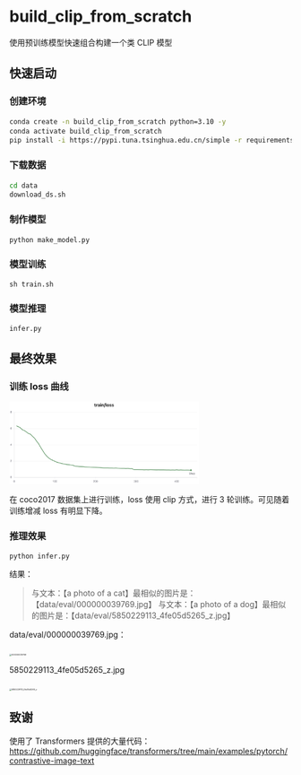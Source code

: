 # build_clip_from_scratch
使用预训练模型快速组合构建一个类 CLIP 模型



## 快速启动

### 创建环境

```sh
conda create -n build_clip_from_scratch python=3.10 -y
conda activate build_clip_from_scratch
pip install -i https://pypi.tuna.tsinghua.edu.cn/simple -r requirements.txt
```



### 下载数据

```sh
cd data
download_ds.sh
```



### 制作模型

```
python make_model.py
```



### 模型训练

```
sh train.sh
```



### 模型推理

```
infer.py
```



## 最终效果

### 训练 loss 曲线

<img src="./asset/SwanLab-Chart_2025-8-28_16_02_53.png" alt="SwanLab-Chart_2025-8-28_16_02_53" style="zoom:33%;" />

在 coco2017 数据集上进行训练，loss 使用 clip 方式，进行 3 轮训练。可见随着训练增减 loss 有明显下降。

### 推理效果

```
python infer.py
```

结果：

> 与文本：【a photo of a cat】最相似的图片是：【data/eval/000000039769.jpg】
> 与文本：【a photo of a dog】最相似的图片是：【data/eval/5850229113_4fe05d5265_z.jpg】

data/eval/000000039769.jpg：

<img src="/Users/zzh/Desktop/asset/000000039769.jpg" alt="000000039769" style="zoom:25%;" />

5850229113_4fe05d5265_z.jpg



<img src="/Users/zzh/Desktop/asset/5850229113_4fe05d5265_z.jpg" alt="5850229113_4fe05d5265_z" style="zoom:25%;" />

## 致谢

使用了 Transformers 提供的大量代码：https://github.com/huggingface/transformers/tree/main/examples/pytorch/contrastive-image-text